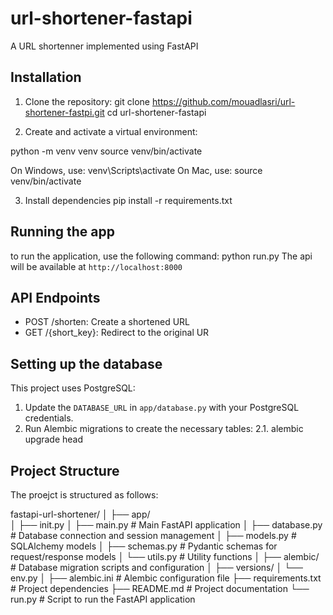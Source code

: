 # url-shortener-fastapi

A URL shortenner implemented using FastAPI

## Installation

1. Clone the repository:
   git clone https://github.com/mouadlasri/url-shortener-fastpi.git
   cd url-shortener-fastapi

2. Create and activate a virtual environment:

python -m venv venv
source venv/bin/activate

On Windows, use: venv\Scripts\activate
On Mac, use: source venv/bin/activate

3. Install dependencies
   pip install -r requirements.txt

## Running the app

to run the application, use the following command: python run.py
The api will be available at `http://localhost:8000`

## API Endpoints

- POST /shorten: Create a shortened URL
- GET /{short_key}: Redirect to the original UR

## Setting up the database

This project uses PostgreSQL:

1. Update the `DATABASE_URL` in `app/database.py` with your PostgreSQL credentials.
2. Run Alembic migrations to create the necessary tables:
   2.1. alembic upgrade head

## Project Structure

The proejct is structured as follows:

fastapi-url-shortener/
│
├── app/ <br />
│ ├── init.py
│ ├── main.py # Main FastAPI application
│ ├── database.py # Database connection and session management
│ ├── models.py # SQLAlchemy models
│ ├── schemas.py # Pydantic schemas for request/response models
│ └── utils.py # Utility functions
│
├── alembic/ # Database migration scripts and configuration
│ ├── versions/
│ └── env.py
│
├── alembic.ini # Alembic configuration file
├── requirements.txt # Project dependencies
├── README.md # Project documentation
└── run.py # Script to run the FastAPI application

